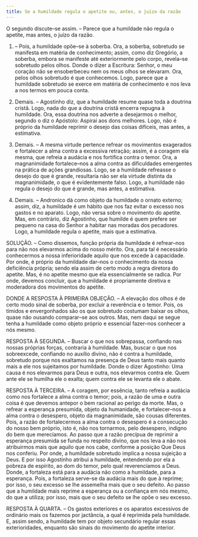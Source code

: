 ```yaml
---
title: Se a humildade regula o apetite ou, antes, o juízo da razão
---
```


O segundo discute–se assim. – Parece que a humildade não regula o apetite, mas antes, o juízo da razão.  

1. – Pois, a humildade opõe–se à soberba. Ora, a soberba, sobretudo se manifesta em matéria de conhecimento; assim, como diz Gregório, a soberba, embora se manifeste até exteriormente pelo corpo, revela–se sobretudo pelos olhos. Donde o dizer a Escritura: Senhor, o meu coração não se ensoberbeceu nem os meus olhos se elevaram. Ora, pelos olhos sobretudo é que conhecemos. Logo, parece que a humildade sobretudo se exerce em matéria de conhecimento e nos leva a nos termos em pouca conta.  

2. Demais. – Agostinho diz, que a humildade resume quase toda a doutrina cristã. Logo, nada do que a doutrina cristã encerra repugna à humildade. Ora, essa doutrina nos adverte a desejarmos o melhor, segundo o diz o Apóstolo: Aspirai aos dons melhores. Logo, não é próprio da humildade reprimir o desejo das coisas difíceis, mas antes, a estimativa.  

3. Demais. – A mesma virtude pertence refrear os movimentos exagerados e fortalecer a alma contra a excessiva retração; assim, é a coragem ela mesma, que refreia a audácia e nos fortifica contra o temor. Ora, a magnanimidade fortalece–nos a alma contra as dificuldades emergentes na prática de ações grandiosas. Logo, se a humildade refreasse o desejo do que é grande, resultaria não ser ela virtude distinta da magnanimidade, o que é evidentemente falso. Logo, a humildade não regula o desejo do que é grande, mas antes, a estimativa.  

4. Demais. – Andronico dá como objeto da humildade o ornato externo; assim, diz, a humildade é um hábito que nos faz evitar o excesso nos gastos e no aparato. Logo, não versa sobre o movimento do apetite.  Mas, em contrário, diz Agostinho, que humilde é quem prefere ser pequeno na casa do Senhor a habitar nas moradas dos pecadores. Logo, a humildade regula o apetite, mais que a estimativa.  

SOLUÇÃO. – Como dissemos, função própria da humildade é refrear–nos para não nos elevarmos acima do nosso mérito. Ora, para tal é necessário conhecermos a nossa inferioridade aquilo que nos excede à capacidade. Por onde, é próprio da humildade dar–nos o conhecimento da nossa deficiência própria; sendo ela assim de certo modo a regra diretora do apetite. Mas, é no apetite mesmo que ela essencialmente se radica. Por onde, devemos concluir, que a humildade é propriamente diretiva e moderadora dos movimentos do apetite.  

DONDE A RESPOSTA À PRIMEIRA OBJEÇÃO. – A elevação dos olhos é de certo modo sinal de soberba, por excluir a reverência e o temor. Pois, os tímidos e envergonhados são os que sobretudo costumam baixar os olhos, quase não ousando comparar–se aos outros. Mas, nem daqui se segue tenha a humildade como objeto próprio e essencial fazer–nos conhecer a nós mesmo.  

RESPOSTA À SEGUNDA. – Buscar o que nos sobrepassa, confiando nas nossas próprias forças, contraria à humildade. Mas, buscar o que nos sobreexcede, confiando no auxílio divino, não é contra a humildade, sobretudo porque nos exaltamos na presença de Deus tanto mais quanto mais a ele nos sujeitamos por humildade. Donde o dizer Agostinho: Uma causa é nos elevarmos para Deus e outra, nos elevarmos contra ele. Quem ante ele se humilha ele o exalta; quem contra ele se levanta ele o abate.  

RESPOSTA À TERCEIRA. – A coragem, por essência, tanto refreia a audácia como nos fortalece a alma contra o temor; pois, a razão de uma e outra coisa é que devemos antepor o bem racional ao perigo da morte. Mas, o refrear a esperança presumida, objeto da humanidade, e fortalecer–nos a alma contra o desespero, objeto da magnanimidade, são cousas diferentes. Pois, a razão de fortalecermos a alma contra o desespero é a consecução do nosso bem próprio, isto é, não nos tornarmos, pelo desespero, indigno do bem que merecíamos. Ao passo que a razão precípua de reprimir a esperança presumida se funda no respeito divino, que nos leva a não nos atribuirmos mais que aquilo que nos cabe, conforme a posição Que Deus nos conferiu. Por onde, a humildade sobretudo implica a nossa sujeição a Deus. E por isso Agostinho atribui a humildade, entendendo por ela a pobreza de espírito, ao dom do temor, pelo qual reverenciamos a Deus. Donde, a fortaleza está para a audácia não como a humildade, para a esperança. Pois, a fortaleza serve–se da audácia mais do que à reprime; por isso, o seu excesso se lhe assemelha mais que o seu defeito. Ao passo que a humildade mais reprime a esperança ou a confiança em nós mesmo, do que a utiliza; por isso, mais que o seu defeito se lhe opõe o seu excesso.  

RESPOSTA À QUARTA. – Os gastos exteriores e os aparatos excessivos de ordinário mais os fazemos por jactância, a qual é reprimida pela humildade. E, assim sendo, a humildade tem por objeto secundário regular essas exterioridades, enquanto são sinais do movimento do apetite interior.